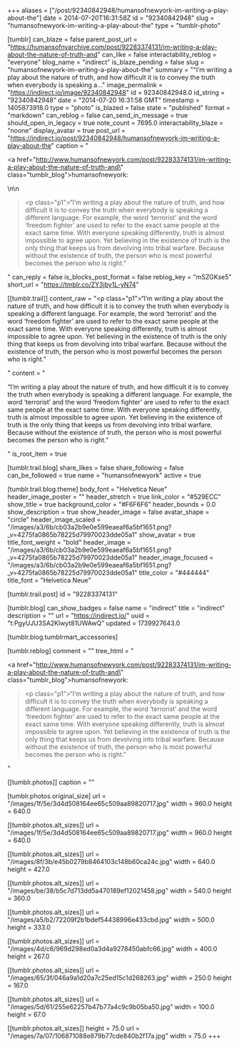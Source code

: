 +++
aliases = ["/post/92340842948/humansofnewyork-im-writing-a-play-about-the"]
date = 2014-07-20T16:31:58Z
id = "92340842948"
slug = "humansofnewyork-im-writing-a-play-about-the"
type = "tumblr-photo"

[tumblr]
can_blaze = false
parent_post_url = "https://humansofnyarchive.com/post/92283374131/im-writing-a-play-about-the-nature-of-truth-and"
can_like = false
interactability_reblog = "everyone"
blog_name = "indirect"
is_blaze_pending = false
slug = "humansofnewyork-im-writing-a-play-about-the"
summary = "\"I’m writing a play about the nature of truth, and how difficult it is to convey the truth when everybody is speaking a..."
image_permalink = "https://indirect.io/image/92340842948"
id = 92340842948.0
id_string = "92340842948"
date = "2014-07-20 16:31:58 GMT"
timestamp = 1405873918.0
type = "photo"
is_blazed = false
state = "published"
format = "markdown"
can_reblog = false
can_send_in_message = true
should_open_in_legacy = true
note_count = 7695.0
interactability_blaze = "noone"
display_avatar = true
post_url = "https://indirect.io/post/92340842948/humansofnewyork-im-writing-a-play-about-the"
caption = "<p><a href=\"http://www.humansofnewyork.com/post/92283374131/im-writing-a-play-about-the-nature-of-truth-and\" class=\"tumblr_blog\">humansofnewyork</a>:</p>\n\n<blockquote><p class=\"p1\">&ldquo;I’m writing a play about the nature of truth, and how difficult it is to convey the truth when everybody is speaking a different language. For example, the word ‘terrorist’ and the word ‘freedom fighter’ are used to refer to the exact same people at the exact same time. With everyone speaking differently, truth is almost impossible to agree upon. Yet believing in the existence of truth is the only thing that keeps us from devolving into tribal warfare. Because without the existence of truth, the person who is most powerful becomes the person who is right.&rdquo;</p></blockquote>"
can_reply = false
is_blocks_post_format = false
reblog_key = "mSZGKse5"
short_url = "https://tmblr.co/ZY3jby1L-yN74"

[[tumblr.trail]]
content_raw = "<p class=\"p1\">“I’m writing a play about the nature of truth, and how difficult it is to convey the truth when everybody is speaking a different language. For example, the word ‘terrorist’ and the word ‘freedom fighter’ are used to refer to the exact same people at the exact same time. With everyone speaking differently, truth is almost impossible to agree upon. Yet believing in the existence of truth is the only thing that keeps us from devolving into tribal warfare. Because without the existence of truth, the person who is most powerful becomes the person who is right.”</p>"
content = "<p>&ldquo;I&rsquo;m writing a play about the nature of truth, and how difficult it is to convey the truth when everybody is speaking a different language. For example, the word &lsquo;terrorist&rsquo; and the word &lsquo;freedom fighter&rsquo; are used to refer to the exact same people at the exact same time. With everyone speaking differently, truth is almost impossible to agree upon. Yet believing in the existence of truth is the only thing that keeps us from devolving into tribal warfare. Because without the existence of truth, the person who is most powerful becomes the person who is right.&rdquo;</p>"
is_root_item = true

[tumblr.trail.blog]
share_likes = false
share_following = false
can_be_followed = true
name = "humansofnewyork"
active = true

[tumblr.trail.blog.theme]
body_font = "Helvetica Neue"
header_image_poster = ""
header_stretch = true
link_color = "#529ECC"
show_title = true
background_color = "#F6F6F6"
header_bounds = 0.0
show_description = true
show_header_image = false
avatar_shape = "circle"
header_image_scaled = "/images/a3/6b/cb03a2b9e0e599eaeaf6a5bf1651.png?_v=4275fa0865b78225d79970023dde05a1"
show_avatar = true
title_font_weight = "bold"
header_image = "/images/a3/6b/cb03a2b9e0e599eaeaf6a5bf1651.png?_v=4275fa0865b78225d79970023dde05a1"
header_image_focused = "/images/a3/6b/cb03a2b9e0e599eaeaf6a5bf1651.png?_v=4275fa0865b78225d79970023dde05a1"
title_color = "#444444"
title_font = "Helvetica Neue"

[tumblr.trail.post]
id = "92283374131"

[tumblr.blog]
can_show_badges = false
name = "indirect"
title = "indirect"
description = ""
url = "https://indirect.io/"
uuid = "t:PgyUJU3SA2Klwyt81UWAwQ"
updated = 1739927643.0

[tumblr.blog.tumblrmart_accessories]

[tumblr.reblog]
comment = ""
tree_html = "<p><a href=\"http://www.humansofnewyork.com/post/92283374131/im-writing-a-play-about-the-nature-of-truth-and\" class=\"tumblr_blog\">humansofnewyork</a>:</p><blockquote><p class=\"p1\">“I’m writing a play about the nature of truth, and how difficult it is to convey the truth when everybody is speaking a different language. For example, the word ‘terrorist’ and the word ‘freedom fighter’ are used to refer to the exact same people at the exact same time. With everyone speaking differently, truth is almost impossible to agree upon. Yet believing in the existence of truth is the only thing that keeps us from devolving into tribal warfare. Because without the existence of truth, the person who is most powerful becomes the person who is right.”</p></blockquote>"

[[tumblr.photos]]
caption = ""

[tumblr.photos.original_size]
url = "/images/1f/5e/3d4d508164ee65c509aa89820717.jpg"
width = 960.0
height = 640.0

[[tumblr.photos.alt_sizes]]
url = "/images/1f/5e/3d4d508164ee65c509aa89820717.jpg"
width = 960.0
height = 640.0

[[tumblr.photos.alt_sizes]]
url = "/images/8f/3b/e45b0279b8464103c148b60ca24c.jpg"
width = 640.0
height = 427.0

[[tumblr.photos.alt_sizes]]
url = "/images/be/38/b5c7d713dd5a470189ef12021458.jpg"
width = 540.0
height = 360.0

[[tumblr.photos.alt_sizes]]
url = "/images/a5/b2/72209f2b1bdef54438996e433cbd.jpg"
width = 500.0
height = 333.0

[[tumblr.photos.alt_sizes]]
url = "/images/4d/c6/969d298ed0a3d4a9278450abfc66.jpg"
width = 400.0
height = 267.0

[[tumblr.photos.alt_sizes]]
url = "/images/65/3f/046a9a1d20a7c25ed15c1d268263.jpg"
width = 250.0
height = 167.0

[[tumblr.photos.alt_sizes]]
url = "/images/5d/61/255e62257b47b77a4c9c9b05ba50.jpg"
width = 100.0
height = 67.0

[[tumblr.photos.alt_sizes]]
height = 75.0
url = "/images/7a/07/106871088e879b77cde840b2f17a.jpg"
width = 75.0
+++
